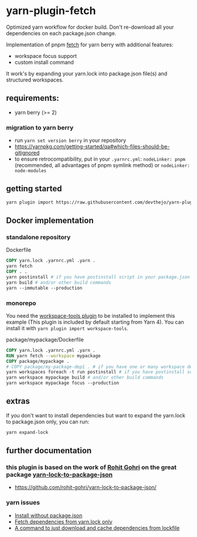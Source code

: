 # yarn-plugin-fetch

Optimized yarn workflow for docker build.
Don't re-download all your dependencies on each package.json change.

Implementation of pnpm [fetch](https://pnpm.io/cli/fetch) for yarn berry with additional features:
- workspace focus support
- custom install command

It work's by expanding your yarn.lock into package.json file(s) and structured workspaces.

## requirements:

- yarn berry (>= 2)

### migration to yarn berry
- run `yarn set version berry` in your repository
- https://yarnpkg.com/getting-started/qa#which-files-should-be-gitignored
- to ensure retrocompatibility, put in your `.yarnrc.yml`: `nodeLinker: pnpm` (recommended, all advantages of pnpm symlink method) or `nodeLinker: node-modules`


## getting started

```sh
yarn plugin import https://raw.githubusercontent.com/devthejo/yarn-plugin-fetch/master/bundles/@yarnpkg/plugin-fetch.js
```

## Docker implementation


### standalone repository

Dockerfile
```Dockerfile
COPY yarn.lock .yarnrc.yml .yarn .
yarn fetch
COPY . .
yarn postinstall # if you have postinstall script in your package.json
yarn build # and/or other build commands
yarn --immutable --production
```

### monorepo

You need the [workspace-tools plugin](https://yarnpkg.com/api/modules/plugin_workspace_tools.html) to be installed to implement this example (This plugin is included by default starting from Yarn 4).
You can install it with `yarn plugin import workspace-tools`.

package/mypackage/Dockerfile
```Dockerfile
COPY yarn.lock .yarnrc.yml .yarn .
RUN yarn fetch --workspace mypackage
COPY package/mypackage .
# COPY package/my-package-dep1 . # if you have one or many workspace dependencies
yarn workspaces foreach -t run postinstall # if you have postinstall scripts in your package.json file(s)
yarn workspace mypackage build # and/or other build commands
yarn workspace mypackage focus --production
```

## extras

If you don't want to install dependencies but want to expand the yarn.lock to package.json only, you can run:
```sh
yarn expand-lock
```

## further documentation

### this plugin is based on the work of [Rohit Gohri](https://github.com/rohit-gohri) on the great package [yarn-lock-to-package-json](yarn-lock-to-package-json)
- https://github.com/rohit-gohri/yarn-lock-to-package-json/

### yarn issues
- [Install without package.json](https://github.com/yarnpkg/yarn/issues/4813)
- [Fetch dependencies from yarn.lock only](https://github.com/yarnpkg/berry/issues/4529)
- [A command to just download and cache dependencies from lockfile](https://github.com/yarnpkg/berry/discussions/4380)
